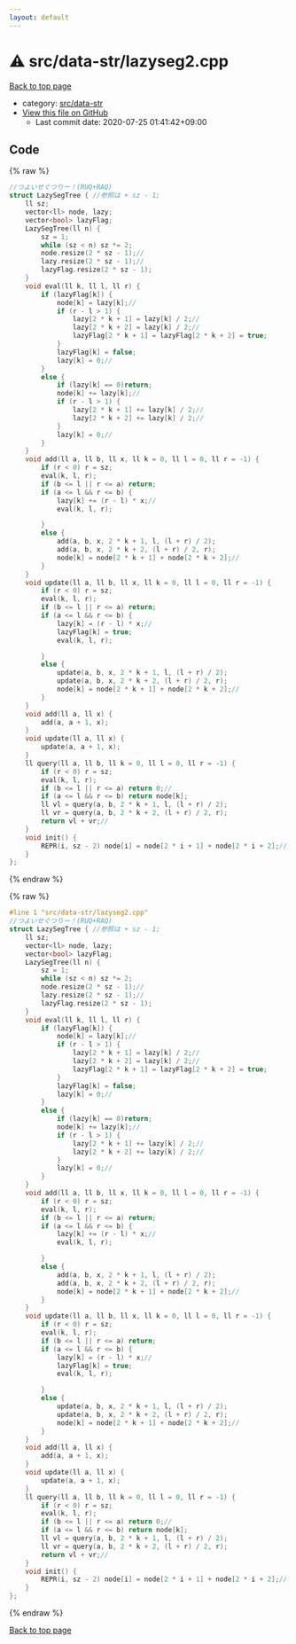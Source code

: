```yaml
---
layout: default
---
```


<!-- mathjax config similar to math.stackexchange -->
<script type="text/javascript" async
  src="https://cdnjs.cloudflare.com/ajax/libs/mathjax/2.7.5/MathJax.js?config=TeX-MML-AM_CHTML">
</script>
<script type="text/x-mathjax-config">
  MathJax.Hub.Config({
    TeX: { equationNumbers: { autoNumber: "AMS" }},
    tex2jax: {
      inlineMath: [ ['$','$'] ],
      processEscapes: true
    },
    "HTML-CSS": { matchFontHeight: false },
    displayAlign: "left",
    displayIndent: "2em"
  });
</script>

<script type="text/javascript" src="https://cdnjs.cloudflare.com/ajax/libs/jquery/3.4.1/jquery.min.js"></script>
<script src="https://cdn.jsdelivr.net/npm/jquery-balloon-js@1.1.2/jquery.balloon.min.js" integrity="sha256-ZEYs9VrgAeNuPvs15E39OsyOJaIkXEEt10fzxJ20+2I=" crossorigin="anonymous"></script>
<script type="text/javascript" src="../../../assets/js/copy-button.js"></script>
<link rel="stylesheet" href="../../../assets/css/copy-button.css" />


# :warning: src/data-str/lazyseg2.cpp

<a href="../../../index.html">Back to top page</a>

* category: <a href="../../../index.html#dcfab7a28915543077d1e3e3e6bbe5ad">src/data-str</a>
* <a href="{{ site.github.repository_url }}/blob/master/src/data-str/lazyseg2.cpp">View this file on GitHub</a>
    - Last commit date: 2020-07-25 01:41:42+09:00




## Code

<a id="unbundled"></a>
{% raw %}
```cpp
//つよいせぐつりー！(RUQ+RAQ)
struct LazySegTree { //参照は + sz - 1;
	ll sz;
	vector<ll> node, lazy;
	vector<bool> lazyFlag;
	LazySegTree(ll n) {
		sz = 1;
		while (sz < n) sz *= 2;
		node.resize(2 * sz - 1);//
		lazy.resize(2 * sz - 1);//
		lazyFlag.resize(2 * sz - 1);
	}
	void eval(ll k, ll l, ll r) {
		if (lazyFlag[k]) {
			node[k] = lazy[k];//
			if (r - l > 1) {
				lazy[2 * k + 1] = lazy[k] / 2;//
				lazy[2 * k + 2] = lazy[k] / 2;//
				lazyFlag[2 * k + 1] = lazyFlag[2 * k + 2] = true;
			}
			lazyFlag[k] = false;
			lazy[k] = 0;//
		}
		else {
			if (lazy[k] == 0)return;
			node[k] += lazy[k];//
			if (r - l > 1) {
				lazy[2 * k + 1] += lazy[k] / 2;//
				lazy[2 * k + 2] += lazy[k] / 2;//
			}
			lazy[k] = 0;//
		}
	}
	void add(ll a, ll b, ll x, ll k = 0, ll l = 0, ll r = -1) {
		if (r < 0) r = sz;
		eval(k, l, r);
		if (b <= l || r <= a) return;
		if (a <= l && r <= b) {
			lazy[k] += (r - l) * x;//
			eval(k, l, r);

		}
		else {
			add(a, b, x, 2 * k + 1, l, (l + r) / 2);
			add(a, b, x, 2 * k + 2, (l + r) / 2, r);
			node[k] = node[2 * k + 1] + node[2 * k + 2];//
		}
	}
	void update(ll a, ll b, ll x, ll k = 0, ll l = 0, ll r = -1) {
		if (r < 0) r = sz;
		eval(k, l, r);
		if (b <= l || r <= a) return;
		if (a <= l && r <= b) {
			lazy[k] = (r - l) * x;//	
			lazyFlag[k] = true;
			eval(k, l, r);

		}
		else {
			update(a, b, x, 2 * k + 1, l, (l + r) / 2);
			update(a, b, x, 2 * k + 2, (l + r) / 2, r);
			node[k] = node[2 * k + 1] + node[2 * k + 2];//
		}
	}
    void add(ll a, ll x) {
		add(a, a + 1, x);
	}
	void update(ll a, ll x) {
		update(a, a + 1, x);
	}
	ll query(ll a, ll b, ll k = 0, ll l = 0, ll r = -1) {
		if (r < 0) r = sz;
		eval(k, l, r);
		if (b <= l || r <= a) return 0;//
		if (a <= l && r <= b) return node[k];
		ll vl = query(a, b, 2 * k + 1, l, (l + r) / 2);
		ll vr = query(a, b, 2 * k + 2, (l + r) / 2, r);
		return vl + vr;//
	}
	void init() {
		REPR(i, sz - 2) node[i] = node[2 * i + 1] + node[2 * i + 2];//
	}
};
```
{% endraw %}

<a id="bundled"></a>
{% raw %}
```cpp
#line 1 "src/data-str/lazyseg2.cpp"
//つよいせぐつりー！(RUQ+RAQ)
struct LazySegTree { //参照は + sz - 1;
	ll sz;
	vector<ll> node, lazy;
	vector<bool> lazyFlag;
	LazySegTree(ll n) {
		sz = 1;
		while (sz < n) sz *= 2;
		node.resize(2 * sz - 1);//
		lazy.resize(2 * sz - 1);//
		lazyFlag.resize(2 * sz - 1);
	}
	void eval(ll k, ll l, ll r) {
		if (lazyFlag[k]) {
			node[k] = lazy[k];//
			if (r - l > 1) {
				lazy[2 * k + 1] = lazy[k] / 2;//
				lazy[2 * k + 2] = lazy[k] / 2;//
				lazyFlag[2 * k + 1] = lazyFlag[2 * k + 2] = true;
			}
			lazyFlag[k] = false;
			lazy[k] = 0;//
		}
		else {
			if (lazy[k] == 0)return;
			node[k] += lazy[k];//
			if (r - l > 1) {
				lazy[2 * k + 1] += lazy[k] / 2;//
				lazy[2 * k + 2] += lazy[k] / 2;//
			}
			lazy[k] = 0;//
		}
	}
	void add(ll a, ll b, ll x, ll k = 0, ll l = 0, ll r = -1) {
		if (r < 0) r = sz;
		eval(k, l, r);
		if (b <= l || r <= a) return;
		if (a <= l && r <= b) {
			lazy[k] += (r - l) * x;//
			eval(k, l, r);

		}
		else {
			add(a, b, x, 2 * k + 1, l, (l + r) / 2);
			add(a, b, x, 2 * k + 2, (l + r) / 2, r);
			node[k] = node[2 * k + 1] + node[2 * k + 2];//
		}
	}
	void update(ll a, ll b, ll x, ll k = 0, ll l = 0, ll r = -1) {
		if (r < 0) r = sz;
		eval(k, l, r);
		if (b <= l || r <= a) return;
		if (a <= l && r <= b) {
			lazy[k] = (r - l) * x;//	
			lazyFlag[k] = true;
			eval(k, l, r);

		}
		else {
			update(a, b, x, 2 * k + 1, l, (l + r) / 2);
			update(a, b, x, 2 * k + 2, (l + r) / 2, r);
			node[k] = node[2 * k + 1] + node[2 * k + 2];//
		}
	}
    void add(ll a, ll x) {
		add(a, a + 1, x);
	}
	void update(ll a, ll x) {
		update(a, a + 1, x);
	}
	ll query(ll a, ll b, ll k = 0, ll l = 0, ll r = -1) {
		if (r < 0) r = sz;
		eval(k, l, r);
		if (b <= l || r <= a) return 0;//
		if (a <= l && r <= b) return node[k];
		ll vl = query(a, b, 2 * k + 1, l, (l + r) / 2);
		ll vr = query(a, b, 2 * k + 2, (l + r) / 2, r);
		return vl + vr;//
	}
	void init() {
		REPR(i, sz - 2) node[i] = node[2 * i + 1] + node[2 * i + 2];//
	}
};

```
{% endraw %}

<a href="../../../index.html">Back to top page</a>


